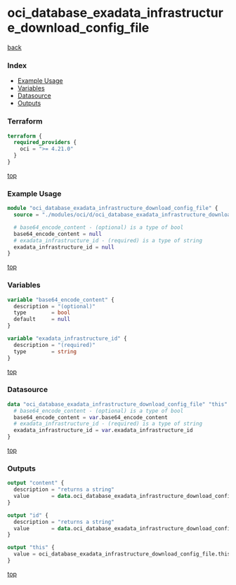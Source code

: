 # oci_database_exadata_infrastructure_download_config_file

[back](../oci.md)

### Index

- [Example Usage](#example-usage)
- [Variables](#variables)
- [Datasource](#datasource)
- [Outputs](#outputs)

### Terraform

```terraform
terraform {
  required_providers {
    oci = ">= 4.21.0"
  }
}
```

[top](#index)

### Example Usage

```terraform
module "oci_database_exadata_infrastructure_download_config_file" {
  source = "./modules/oci/d/oci_database_exadata_infrastructure_download_config_file"

  # base64_encode_content - (optional) is a type of bool
  base64_encode_content = null
  # exadata_infrastructure_id - (required) is a type of string
  exadata_infrastructure_id = null
}
```

[top](#index)

### Variables

```terraform
variable "base64_encode_content" {
  description = "(optional)"
  type        = bool
  default     = null
}

variable "exadata_infrastructure_id" {
  description = "(required)"
  type        = string
}
```

[top](#index)

### Datasource

```terraform
data "oci_database_exadata_infrastructure_download_config_file" "this" {
  # base64_encode_content - (optional) is a type of bool
  base64_encode_content = var.base64_encode_content
  # exadata_infrastructure_id - (required) is a type of string
  exadata_infrastructure_id = var.exadata_infrastructure_id
}
```

[top](#index)

### Outputs

```terraform
output "content" {
  description = "returns a string"
  value       = data.oci_database_exadata_infrastructure_download_config_file.this.content
}

output "id" {
  description = "returns a string"
  value       = data.oci_database_exadata_infrastructure_download_config_file.this.id
}

output "this" {
  value = oci_database_exadata_infrastructure_download_config_file.this
}
```

[top](#index)